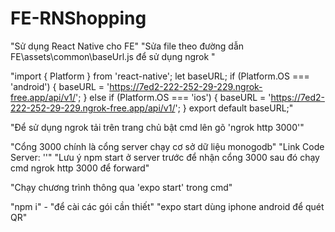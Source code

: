 # FE-RNShopping
"Sử dụng React Native cho FE"
"Sửa file theo đường dẫn FE\assets\common\baseUrl.js để sử dụng ngrok  "

"import { Platform } from 'react-native';
let baseURL;
if (Platform.OS === 'android') {
 baseURL = 'https://7ed2-222-252-29-229.ngrok-free.app/api/v1/';
} else if (Platform.OS === 'ios') {
 baseURL = 'https://7ed2-222-252-29-229.ngrok-free.app/api/v1/';
}
export default baseURL;"

"Để sử dụng ngrok tải trên trang chủ bật cmd lên gõ 'ngrok http 3000'"

"Cổng 3000 chính là cổng server chạy cơ sở dữ liệu monogodb"
"Link Code Server: ''"
"Lưu ý npm start ở server trước để nhận cổng 3000 sau đó chạy cmd ngrok http 3000 để forward"

"Chạy chương trình thông qua 'expo start' trong cmd"

"npm i" - "để cài các gói cần thiết"
"expo start dùng iphone android để quét QR"
